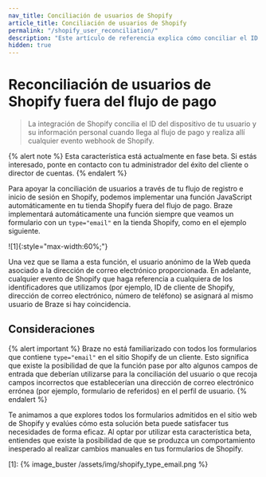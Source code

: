 ```yaml
---
nav_title: Conciliación de usuarios de Shopify
article_title: Conciliación de usuarios de Shopify
permalink: "/shopify_user_reconciliation/"
description: "Este artículo de referencia explica cómo conciliar el ID del dispositivo de tu usuario y su información personal cuando llega al flujo de pago."
hidden: true
---
```


# Reconciliación de usuarios de Shopify fuera del flujo de pago 

> La integración de Shopify concilia el ID del dispositivo de tu usuario y su información personal cuando llega al flujo de pago y realiza allí cualquier evento webhook de Shopify.

{% alert note %}
Esta característica está actualmente en fase beta. Si estás interesado, ponte en contacto con tu administrador del éxito del cliente o director de cuentas.
{% endalert %}

Para apoyar la conciliación de usuarios a través de tu flujo de registro e inicio de sesión en Shopify, podemos implementar una función JavaScript automáticamente en tu tienda Shopify fuera del flujo de pago. Braze implementará automáticamente una función siempre que veamos un formulario con un `type="email"` en la tienda Shopify, como en el ejemplo siguiente.

![1]{:style="max-width:60%;"}

Una vez que se llama a esta función, el usuario anónimo de la Web queda asociado a la dirección de correo electrónico proporcionada. En adelante, cualquier evento de Shopify que haga referencia a cualquiera de los identificadores que utilizamos (por ejemplo, ID de cliente de Shopify, dirección de correo electrónico, número de teléfono) se asignará al mismo usuario de Braze si hay coincidencia.

## Consideraciones

{% alert important %}
Braze no está familiarizado con todos los formularios que contiene `type="email"` en el sitio Shopify de un cliente. Esto significa que existe la posibilidad de que la función pase por alto algunos campos de entrada que deberían utilizarse para la conciliación del usuario o que recoja campos incorrectos que establecerían una dirección de correo electrónico errónea (por ejemplo, formulario de referidos) en el perfil de usuario.
{% endalert %}

Te animamos a que explores todos los formularios admitidos en el sitio web de Shopify y evalúes cómo esta solución beta puede satisfacer tus necesidades de forma eficaz. Al optar por utilizar esta característica beta, entiendes que existe la posibilidad de que se produzca un comportamiento inesperado al realizar cambios manuales en tus formularios de Shopify.

[1]: {% image_buster /assets/img/shopify_type_email.png %}
